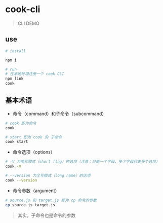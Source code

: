 # cook-cli

> CLI DEMO

## use

```bash
# install

npm i

# run
# 在本地环境注册一个 cook CLI
npm link
cook

```

## 基本术语

- 命令（command）和子命令（subcommand）

```sh
# cook 即为命令
cook

# start 即为 cook 的 子命令
cook start
```

- 命令选项（options）

```sh
# -V 为简写模式（short flag）的选项（注意：只能一个字母，多个字母代表多个选项）
cook -V

# --version 为全写模式（long name）的选项
cook --version
```

- 命令参数（argument）

```sh
# source.js 和 target.js 都为 cp 命令的参数
cp source.js target.js
```

> 其实，子命令也是命令的参数
